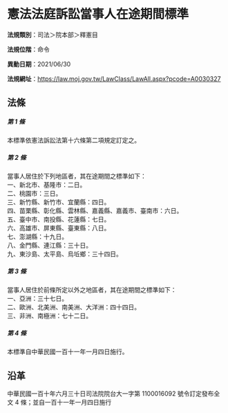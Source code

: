 # 憲法法庭訴訟當事人在途期間標準




**法規類別**：司法＞院本部＞釋憲目

**法規位階**：命令

**異動日期**：2021/06/30  

**法規網址**：https://law.moj.gov.tw/LawClass/LawAll.aspx?pcode=A0030327



## 法條
##### 第 1 條
本標準依憲法訴訟法第十六條第二項規定訂定之。

##### 第 2 條
當事人居住於下列地區者，其在途期間之標準如下：  
一、新北市、基隆市：二日。  
二、桃園市：三日。  
三、新竹縣、新竹市、宜蘭縣：四日。  
四、苗栗縣、彰化縣、雲林縣、嘉義縣、嘉義市、臺南市：六日。  
五、臺中市、南投縣、花蓮縣：七日。  
六、高雄市、屏東縣、臺東縣：八日。  
七、澎湖縣：十九日。  
八、金門縣、連江縣：三十日。  
九、東沙島、太平島、烏坵鄉：三十四日。

##### 第 3 條
當事人居住於前條所定以外之地區者，其在途期間之標準如下：  
一、亞洲：三十七日。  
二、歐洲、北美洲、南美洲、大洋洲：四十四日。  
三、非洲、南極洲：七十二日。

##### 第 4 條
本標準自中華民國一百十一年一月四日施行。

## 沿革
中華民國一百十年六月三十日司法院院台大一字第 1100016092 號令訂定發布全文 4  條；並自一百十一年一月四日施行
